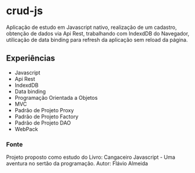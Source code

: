 # crud-js
Aplicação de estudo em Javascript nativo, realização de um cadastro, obtenção de dados via Api Rest, trabalhando com IndexdDB do Navegador, utilicação de data binding para refresh da aplicação sem reload da página.

## Experiências
- Javascript
- Api Rest
- IndexdDB
- Data binding
- Programação Orientada a Objetos
- MVC
- Padrão de Projeto Proxy
- Padrão de Projeto Factory
- Padrão de Projeto DAO
- WebPack

### Fonte
Projeto proposto como estudo do Livro: Cangaceiro Javascript - Uma aventura no sertão da programação. Autor: Flávio Almeida
